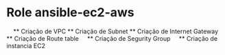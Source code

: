 # Role ansible-ec2-aws
     ** Criação de VPC
     ** Criação de Subnet
     ** Criação de Internet Gateway
     ** Criação de Route table
     ** Criação de Segurity Group
     ** Criação de instancia EC2
